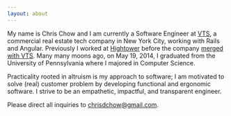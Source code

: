 ```yaml
---
layout: about
---
```


My name is Chris Chow and I am currently a Software Engineer at [VTS](https://www.vts.com/), a commercial real estate tech company in New York City, working with Rails and Angular. Previously I worked at [Hightower](https://www.gethightower.com/) before the company [merged with VTS](https://www.vts.com/in-the-news/vts-and-hightower-announce-strategic-merger). Many many moons ago, on May 19, 2014, I graduated from the University of Pennsylvania where I majored in Computer Science.

Practicality rooted in altruism is my approach to software; I am motivated to solve (real) customer problem by developing functional and ergonomic software. I strive to be an empathetic, impactful, and transparent engineer.

Please direct all inquiries to chrisdchow@gmail.com.
